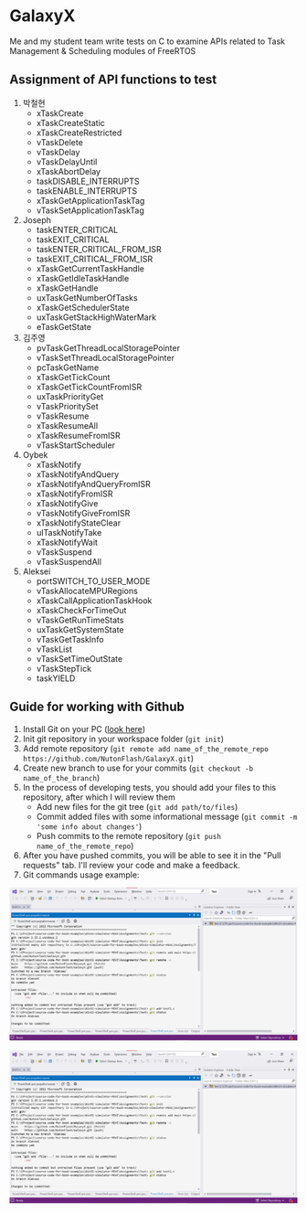# GalaxyX
Me and my student team write tests on C to examine APIs related to Task Management &amp; Scheduling modules of FreeRTOS
## Assignment of API functions to test
1. 박철현
   - xTaskCreate
   - xTaskCreateStatic
   - xTaskCreateRestricted
   - vTaskDelete
   - vTaskDelay
   - vTaskDelayUntil
   - xTaskAbortDelay
   - taskDISABLE_INTERRUPTS
   - taskENABLE_INTERRUPTS
   - xTaskGetApplicationTaskTag
   - vTaskSetApplicationTaskTag
2. Joseph
   - taskENTER_CRITICAL
   - taskEXIT_CRITICAL
   - taskENTER_CRITICAL_FROM_ISR
   - taskEXIT_CRITICAL_FROM_ISR
   - xTaskGetCurrentTaskHandle
   - xTaskGetIdleTaskHandle
   - xTaskGetHandle
   - uxTaskGetNumberOfTasks
   - xTaskGetSchedulerState
   - uxTaskGetStackHighWaterMark
   - eTaskGetState
3. 김주영
   - pvTaskGetThreadLocalStoragePointer
   - vTaskSetThreadLocalStoragePointer
   - pcTaskGetName
   - xTaskGetTickCount
   - xTaskGetTickCountFromISR
   - uxTaskPriorityGet
   - vTaskPrioritySet
   - vTaskResume
   - xTaskResumeAll
   - xTaskResumeFromISR
   - vTaskStartScheduler
4. Oybek
   - xTaskNotify
   - xTaskNotifyAndQuery
   - xTaskNotifyAndQueryFromISR
   - xTaskNotifyFromISR
   - xTaskNotifyGive
   - vTaskNotifyGiveFromISR
   - xTaskNotifyStateClear
   - ulTaskNotifyTake
   - xTaskNotifyWait
   - vTaskSuspend
   - vTaskSuspendAll
6. Aleksei
   - portSWITCH_TO_USER_MODE
   - vTaskAllocateMPURegions
   - xTaskCallApplicationTaskHook
   - xTaskCheckForTimeOut
   - vTaskGetRunTimeStats
   - uxTaskGetSystemState
   - vTaskGetTaskInfo
   - vTaskList
   - vTaskSetTimeOutState
   - vTaskStepTick
   - taskYIELD
## Guide for working with Github
1. Install Git on your PC ([look here](https://github.com/git-guides/install-git))
2. Init git repository in your workspace folder (`git init`)
3. Add remote repository (`git remote add name_of_the_remote_repo https://github.com/NutonFlash/GalaxyX.git`)
4. Create new branch to use for your commits (`git checkout -b name_of_the_branch`)
5. In the process of developing tests, you should add your files to this repository, after which I will review them
   - Add new files for the git tree (`git add path/to/files`)
   - Commit added files with some informational message (`git commit -m 'some info about changes'`)
   - Push commits to the remote repository (`git push name_of_the_remote_repo`)
6. After you have pushed commits, you will be able to see it in the "Pull requests" tab. I'll review your code and make a feedback.
7. Git commands usage example:

![git commands](/doc/terminal_screen1.png)

![git commands](/doc/terminal_screen2.png)
